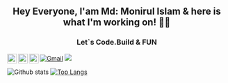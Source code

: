 <h2 align="center"> <strong> Hey Everyone, I'am Md: Monirul Islam & here is what I'm working on! 👨‍💻</strong> </h2>

<h3 align ="center"> <strong> Let`s Code.Build & FUN </strong> </h3>
<p >
<a href="https://www.github.com/yeazin/">
  <img align="left" alt="Abhishek's LinkedIN" width="22px" src="https://raw.githubusercontent.com/peterthehan/peterthehan/master/assets/github.svg" />
</a>
<a href="https://www.linkedin.com/in/yeazin/">
  <img align="left" alt="Abhishek's LinkedIN" width="22px" src="https://raw.githubusercontent.com/peterthehan/peterthehan/master/assets/linkedin.svg" />
</a>
<a href="https://www.facebook.com/yeariha.farsin/">
  <img align="left" alt="Abhishek's LinkedIN" width="22px" src="https://raw.githubusercontent.com/peterthehan/peterthehan/master/assets/facebook.svg" />
</a>
 


[![Gmail](https://img.shields.io/badge/%20-Send%20Mail-black?color=14171A&labelColor=ef5350&logo=gmail&logoColor=ffffff)](mailto:monirulislam4103@gmail.com)
![](https://komarev.com/ghpvc/?username=monirul2021&color=brightgreen)


![Github stats](https://github-readme-stats.vercel.app/api?username=monirul2021&theme=radical&show_icons=true&count_private=true&hide=issues)
[![Top Langs](https://github-readme-stats.vercel.app/api/top-langs/?username=monirul2021&theme=radical&layout=compact)](https://github.com/monirul2021)

